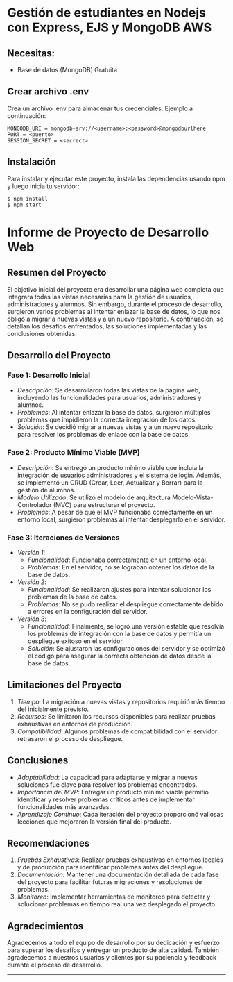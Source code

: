 # Gestión de estudiantes en Nodejs con Express, EJS y MongoDB AWS

## Necesitas:
- Base de datos (MongoDB) Gratuita

## Crear archivo .env
Crea un archivo .env para almacenar tus credenciales. Ejemplo a continuación:

```
MONGODB_URI = mongodb+srv://<username>:<password>@mongodburlhere
PORT = <puerto>
SESSION_SECRET = <secrect>
```

## Instalación
Para instalar y ejecutar este proyecto, instala las dependencias usando npm y luego inicia tu servidor:

```
$ npm install
$ npm start
```

# Informe de Proyecto de Desarrollo Web

## Resumen del Proyecto

El objetivo inicial del proyecto era desarrollar una página web completa que integrara todas las vistas necesarias para la gestión de usuarios, administradores y alumnos. Sin embargo, durante el proceso de desarrollo, surgieron varios problemas al intentar enlazar la base de datos, lo que nos obligó a migrar a nuevas vistas y a un nuevo repositorio. A continuación, se detallan los desafíos enfrentados, las soluciones implementadas y las conclusiones obtenidas.

## Desarrollo del Proyecto

### Fase 1: Desarrollo Inicial

- *Descripción*: Se desarrollaron todas las vistas de la página web, incluyendo las funcionalidades para usuarios, administradores y alumnos.
- *Problemas*: Al intentar enlazar la base de datos, surgieron múltiples problemas que impidieron la correcta integración de los datos.
- *Solución*: Se decidió migrar a nuevas vistas y a un nuevo repositorio para resolver los problemas de enlace con la base de datos.

### Fase 2: Producto Mínimo Viable (MVP)

- *Descripción*: Se entregó un producto mínimo viable que incluía la integración de usuarios administradores y el sistema de login. Además, se implementó un CRUD (Crear, Leer, Actualizar y Borrar) para la gestión de alumnos.
- *Modelo Utilizado*: Se utilizó el modelo de arquitectura Modelo-Vista-Controlador (MVC) para estructurar el proyecto.
- *Problemas*: A pesar de que el MVP funcionaba correctamente en un entorno local, surgieron problemas al intentar desplegarlo en el servidor.

### Fase 3: Iteraciones de Versiones

- *Versión 1*:
  - *Funcionalidad*: Funcionaba correctamente en un entorno local.
  - *Problemas*: En el servidor, no se lograban obtener los datos de la base de datos.
- *Versión 2*:
  - *Funcionalidad*: Se realizaron ajustes para intentar solucionar los problemas de la base de datos.
  - *Problemas*: No se pudo realizar el despliegue correctamente debido a errores en la configuración del servidor.
- *Versión 3*:
  - *Funcionalidad*: Finalmente, se logró una versión estable que resolvía los problemas de integración con la base de datos y permitía un despliegue exitoso en el servidor.
  - *Solución*: Se ajustaron las configuraciones del servidor y se optimizó el código para asegurar la correcta obtención de datos desde la base de datos.

## Limitaciones del Proyecto

1. *Tiempo*: La migración a nuevas vistas y repositorios requirió más tiempo del inicialmente previsto.
2. *Recursos*: Se limitaron los recursos disponibles para realizar pruebas exhaustivas en entornos de producción.
3. *Compatibilidad*: Algunos problemas de compatibilidad con el servidor retrasaron el proceso de despliegue.

## Conclusiones

- *Adaptabilidad*: La capacidad para adaptarse y migrar a nuevas soluciones fue clave para resolver los problemas encontrados.
- *Importancia del MVP*: Entregar un producto mínimo viable permitió identificar y resolver problemas críticos antes de implementar funcionalidades más avanzadas.
- *Aprendizaje Continuo*: Cada iteración del proyecto proporcionó valiosas lecciones que mejoraron la versión final del producto.

## Recomendaciones

1. *Pruebas Exhaustivas*: Realizar pruebas exhaustivas en entornos locales y de producción para identificar problemas antes del despliegue.
2. *Documentación*: Mantener una documentación detallada de cada fase del proyecto para facilitar futuras migraciones y resoluciones de problemas.
3. *Monitoreo*: Implementar herramientas de monitoreo para detectar y solucionar problemas en tiempo real una vez desplegado el proyecto.

## Agradecimientos

Agradecemos a todo el equipo de desarrollo por su dedicación y esfuerzo para superar los desafíos y entregar un producto de alta calidad. También agradecemos a nuestros usuarios y clientes por su paciencia y feedback durante el proceso de desarrollo.

---